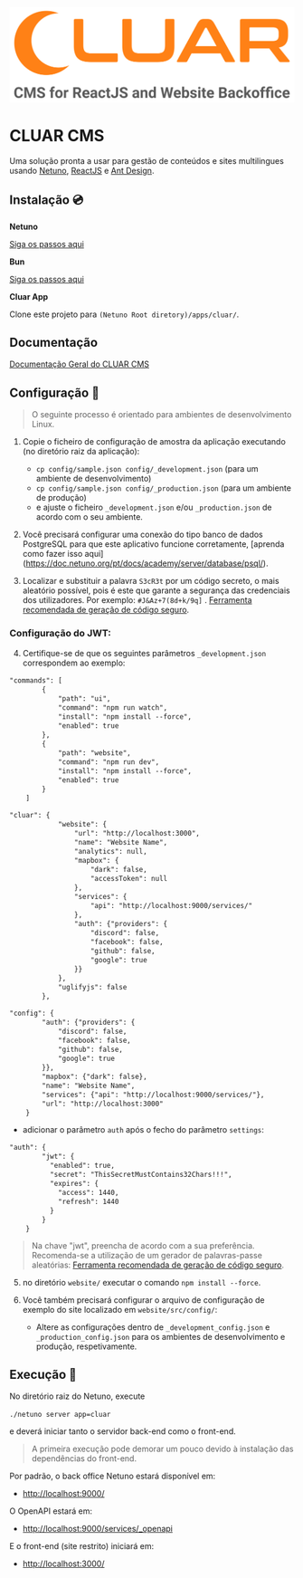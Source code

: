 ![logocluar](https://raw.githubusercontent.com/netuno-org/cluar/main/docs/logo.svg)

# CLUAR CMS 
Uma solução pronta a usar para gestão de conteúdos e sites multilingues usando [Netuno](https://www.netuno.org/), [ReactJS](https://reactjs.org/) e [Ant Design](https://ant.design/).

## Instalação :cd:

**Netuno**

[Siga os passos aqui](https://doc.netuno.org/docs/get-started/installation)

**Bun**

[Siga os passos aqui](https://bun.sh/docs/installation)

**Cluar App**

Clone este projeto para `(Netuno Root diretory)/apps/cluar/`.

## Documentação

[Documentação Geral do CLUAR CMS](docs/README.md)

## Configuração :wrench:

> O seguinte processo é orientado para ambientes de desenvolvimento Linux.

1. Copie o ficheiro de configuração de amostra da aplicação executando (no diretório raiz da aplicação):
    - `cp config/sample.json config/_development.json` (para um ambiente de desenvolvimento)
    - `cp config/sample.json config/_production.json` (para um ambiente de produção)
    - e ajuste o ficheiro `_development.json` e/ou `_production.json` de acordo com o seu ambiente.
  
2. Você precisará configurar uma conexão do tipo banco de dados PostgreSQL para que este aplicativo funcione corretamente, [aprenda como fazer isso aqui] (https://doc.netuno.org/pt/docs/academy/server/database/psql/).

3. Localizar e substituir a palavra `S3cR3t` por um código secreto, o mais aleatório possível, pois é este que garante a segurança das credenciais dos utilizadores. Por exemplo: `#J&Az+7(8d+k/9q]` . [Ferramenta recomendada de geração de código seguro](https://www.random.org/passwords/).

### Configuração do JWT:
4. Certifique-se de que os seguintes parâmetros `_development.json` correspondem ao exemplo:

```
"commands": [
        {
            "path": "ui",
            "command": "npm run watch",
            "install": "npm install --force",
            "enabled": true
        },
        {
            "path": "website",
            "command": "npm run dev",
            "install": "npm install --force",
            "enabled": true
        }
    ]
```

```
"cluar": {
            "website": {
                "url": "http://localhost:3000",
                "name": "Website Name",
                "analytics": null,
                "mapbox": {
                    "dark": false,
                    "accessToken": null
                },
                "services": {
                    "api": "http://localhost:9000/services/"
                },
                "auth": {"providers": {
                    "discord": false,
                    "facebook": false,
                    "github": false,
                    "google": true
                }}
            },
            "uglifyjs": false
        },
```

```
"config": {
        "auth": {"providers": {
            "discord": false,
            "facebook": false,
            "github": false,
            "google": true
        }},
        "mapbox": {"dark": false},
        "name": "Website Name",
        "services": {"api": "http://localhost:9000/services/"},
        "url": "http://localhost:3000"
    }
```

  - adicionar o parâmetro `auth` após o fecho do parâmetro `settings`:
```
"auth": {
        "jwt": {
          "enabled": true,
          "secret": "ThisSecretMustContains32Chars!!!",
          "expires": {
            "access": 1440,
            "refresh": 1440
          }
        }
    }
```
> Na chave "jwt", preencha de acordo com a sua preferência. Recomenda-se a utilização de um gerador de palavras-passe aleatórias: [Ferramenta recomendada de geração de código seguro](https://www.random.org/passwords/).

5. no diretório `website/` executar o comando `npm install --force`.

6. Você também precisará configurar o arquivo de configuração de exemplo do site localizado em `website/src/config/`:
    - Altere as configurações dentro de `_development_config.json` e `_production_config.json` para os ambientes de desenvolvimento e produção, respetivamente.
      

## Execução :rocket:

No diretório raiz do Netuno, execute

`./netuno server app=cluar`

e deverá iniciar tanto o servidor back-end como o front-end.

> A primeira execução pode demorar um pouco devido à instalação das dependências do front-end.

Por padrão, o back office Netuno estará disponível em:
  - [http://localhost:9000/](http://localhost:9000/)

O OpenAPI estará em:
  - [http://localhost:9000/services/_openapi](http://localhost:9000/services/_openapi)

E o front-end (site restrito) iniciará em:
  - [http://localhost:3000/](http://localhost:3000/)
